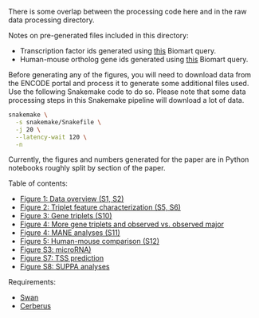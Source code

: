There is some overlap between the processing code here and in the raw data processing directory.

Notes on pre-generated files included in this directory:
* Transcription factor ids generated using [this](http://www.ensembl.org/biomart/martview/9ae34b91ac4887f7cb4e59a962bf8f87?VIRTUALSCHEMANAME=default&ATTRIBUTES=hsapiens_gene_ensembl.default.feature_page.ensembl_gene_id|hsapiens_gene_ensembl.default.feature_page.ensembl_gene_id_version|hsapiens_gene_ensembl.default.feature_page.ensembl_transcript_id|hsapiens_gene_ensembl.default.feature_page.ensembl_transcript_id_version&FILTERS=hsapiens_gene_ensembl.default.filters.go_parent_term."GO:0003700"&VISIBLEPANEL=resultspane) Biomart query.
* Human-mouse ortholog gene ids generated using [this](http://www.ensembl.org/biomart/martview/7207f9a6b715260989ef4d6aa3c1205f?VIRTUALSCHEMANAME=default&ATTRIBUTES=hsapiens_gene_ensembl.default.homologs.ensembl_gene_id|hsapiens_gene_ensembl.default.homologs.ensembl_gene_id_version|hsapiens_gene_ensembl.default.homologs.ensembl_transcript_id|hsapiens_gene_ensembl.default.homologs.ensembl_transcript_id_version|hsapiens_gene_ensembl.default.homologs.mmusculus_homolog_ensembl_gene|hsapiens_gene_ensembl.default.homologs.mmusculus_homolog_associated_gene_name&FILTERS=&VISIBLEPANEL=attributepanel) Biomart query.

Before generating any of the figures, you will need to download data from the ENCODE portal and process it to generate some additional files used. Use the following Snakemake code to do so. Please note that some data processing steps in this Snakemake pipeline will download a lot of data.

```bash
snakemake \
  -s snakemake/Snakefile \
  -j 20 \
  --latency-wait 120 \
  -n
```

Currently, the figures and numbers generated for the paper are in Python notebooks roughly split by section of the paper.

Table of contents:
* [Figure 1: Data overview (S1, S2)](https://github.com/fairliereese/paper_rnawg/blob/master/figures/fig1/fig1.ipynb)
* [Figure 2: Triplet feature characterization (S5, S6)](https://github.com/fairliereese/paper_rnawg/blob/master/figures/fig2/fig2.ipynb)
* [Figure 3: Gene triplets (S10)](https://github.com/fairliereese/paper_rnawg/blob/master/figures/fig3/fig3.ipynb)
* [Figure 4: More gene triplets and observed vs. observed major](https://github.com/fairliereese/paper_rnawg/blob/master/figures/fig4/fig4.ipynb)
* [Figure 4: MANE analyses (S11)](https://github.com/fairliereese/paper_rnawg/blob/master/figures/fig4/fig_mane.ipynb)
* [Figure 5: Human-mouse comparison (S12)](https://github.com/fairliereese/paper_rnawg/blob/master/figures/fig5/fig5.ipynb)
* [Figure S3: microRNA)](https://github.com/fairliereese/paper_rnawg/blob/master/figures/fig_mirna/fig_mirna.ipynb)
* [Figure S7: TSS prediction](https://github.com/fairliereese/paper_rnawg/tree/master/figures/figS7)
* [Figure S8: SUPPA analyses](https://github.com/fairliereese/paper_rnawg/tree/master/figures/figS8)


Requirements:
* [Swan](https://github.com/fairliereese/paper_rnawg/tree/master/proc)
* [Cerberus](https://github.com/fairliereese/cerberus)
